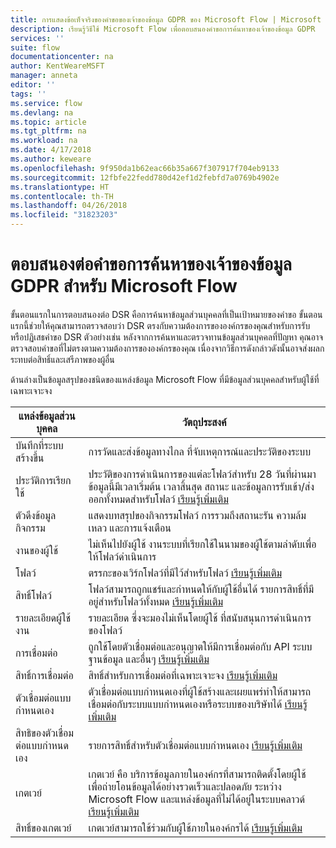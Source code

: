 ```yaml
---
title: การแสดงข้อเท็จจริงของคำขอของเจ้าของข้อมูล GDPR ของ Microsoft Flow | Microsoft Docs
description: เรียนรู้วิธีใช้ Microsoft Flow เพื่อตอบสนองคำขอการค้นหาของเจ้าของข้อมูล GDPR
services: ''
suite: flow
documentationcenter: na
author: KentWeareMSFT
manager: anneta
editor: ''
tags: ''
ms.service: flow
ms.devlang: na
ms.topic: article
ms.tgt_pltfrm: na
ms.workload: na
ms.date: 4/17/2018
ms.author: keweare
ms.openlocfilehash: 9f950da1b62eac66b35a667f307917f704eb9133
ms.sourcegitcommit: 12fbfe22fedd780d42ef1d2febfd7a0769b4902e
ms.translationtype: HT
ms.contentlocale: th-TH
ms.lasthandoff: 04/26/2018
ms.locfileid: "31823203"
---
```

# <a name="responding-to-gdpr-data-subject-discovery-requests-for-microsoft-flow"></a>ตอบสนองต่อคำขอการค้นหาของเจ้าของข้อมูล GDPR สำหรับ Microsoft Flow

ขั้นตอนแรกในการตอบสนองต่อ DSR คือการค้นหาข้อมูลส่วนบุคคลที่เป็นเป้าหมายของคำขอ ขั้นตอนแรกนี้ช่วยให้คุณสามารถตรวจสอบว่า DSR ตรงกับความต้องการขององค์กรของคุณสำหรับการรับ หรือปฏิเสธคำขอ DSR ตัวอย่างเช่น หลังจากการค้นหาและตรวจทานข้อมูลส่วนบุคคลที่ปัญหา คุณอาจตรวจสอบคำขอที่ไม่ตรงตามความต้องการขององค์กรของคุณ เนื่องจากวิธีการดังกล่าวดังนั้นอาจส่งผลกระทบต่อสิทธิ์และเสรีภาพของผู้อื่น

ด้านล่างเป็นข้อมูลสรุปของชนิดของแหล่งข้อมูล Microsoft Flow ที่มีข้อมูลส่วนบุคคลสำหรับผู้ใช้ที่เฉพาะเจาะจง

|**แหล่งข้อมูลส่วนบุคคล**|**วัตถุประสงค์**|
|-----|-----|
|บันทึกที่ระบบสร้างขึ้น|การวัดและส่งข้อมูลทางไกล ที่จับเหตุการณ์และประวัติของระบบ|
|ประวัติการเรียกใช้|ประวัติของการดำเนินการของแต่ละโฟลว์สำหรับ 28 วันที่ผ่านมา ข้อมูลนี้มีเวลาเริ่มต้น เวลาสิ้นสุด สถานะ และข้อมูลการรับเข้า/ส่งออกทั้งหมดสำหรับโฟลว์ [เรียนรู้เพิ่มเติม](https://flow.microsoft.com/blog/download-history-recurrence/)|
|ตัวดึงข้อมูลกิจกรรม| แสดงบทสรุปของกิจกรรมโฟลว์ การรวมถึงสถานะรัน ความล้มเหลว และการแจ้งเตือน|
|งานของผู้ใช้|ไม่เห็นไปยังผู้ใช้ งานระบบที่เรียกใช้ในนามของผู้ใช้ตามลำดับเพื่อให้โฟลว์ดำเนินการ|
|โฟลว์|ตรรกะของเวิร์กโฟลว์ที่มีไว้สำหรับโฟลว์ [เรียนรู้เพิ่มเติม](https://docs.microsoft.com/flow/get-started-logic-flow)|
|สิทธิ์โฟลว์|โฟลว์สามารถถูกแชร์และกำหนดให้กับผู้ใช้อื่นได้ รายการสิทธิ์ที่มีอยู่สำหรับโฟลว์ทั้งหมด [เรียนรู้เพิ่มเติม](https://docs.microsoft.com/flow/frequently-asked-questions#can-i-share-the-flows-i-create)|
|รายละเอียดผู้ใช้งาน|รายละเอียด ซึ่งจะมองไม่เห็นโดยผู้ใช้ ที่สนับสนุนการดำเนินการของโฟลว์|
|การเชื่อมต่อ|ถูกใช้โดยตัวเชื่อมต่อและอนุญาตให้มีการเชื่อมต่อกับ API ระบบ ฐานข้อมูล และอื่นๆ [เรียนรู้เพิ่มเติม](https://docs.microsoft.com/flow/add-manage-connections)|
|สิทธิ์การเชื่อมต่อ|สิทธิ์สำหรับการเชื่อมต่อที่เฉพาะเจาะจง [เรียนรู้เพิ่มเติม](https://docs.microsoft.com/flow/add-manage-connections)|
|ตัวเชื่อมต่อแบบกำหนดเอง|ตัวเชื่อมต่อแบบกำหนดเองที่ผู้ใช้สร้างและเผยแพร่ทำให้สามารถเชื่อมต่อกับระบบแบบกำหนดเองหรือระบบของบริษัทได้ [เรียนรู้เพิ่มเติม](https://docs.microsoft.com/connectors/custom-connectors/)|
|สิทธิของตัวเชื่อมต่อแบบกำหนดเอง|รายการสิทธิ์สำหรับตัวเชื่อมต่อแบบกำหนดเอง [เรียนรู้เพิ่มเติม](https://docs.microsoft.com/connectors/custom-connectors/share)|
|เกตเวย์|เกตเวย์ คือ บริการข้อมูลภายในองค์กรที่สามารถติดตั้งโดยผู้ใช้ เพื่อถ่ายโอนข้อมูลได้อย่างรวดเร็วและปลอดภัย ระหว่าง Microsoft Flow และแหล่งข้อมูลที่ไม่ได้อยู่ในระบบคลาวด์ [เรียนรู้เพิ่มเติม](https://docs.microsoft.com/flow/gateway-manage)|
|สิทธิ์ของเกตเวย์|เกตเวย์สามารถใช้ร่วมกับผู้ใช้ภายในองค์กรได้ [เรียนรู้เพิ่มเติม](https://go.microsoft.com/fwlink/?linkid=872249)|
